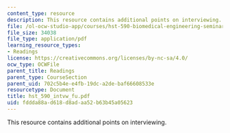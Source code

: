 ```yaml
---
content_type: resource
description: This resource contains additional points on interviewing.
file: /ol-ocw-studio-app/courses/hst-590-biomedical-engineering-seminar-series-developing-professional-skills-fall-2006/fddda88ad618d8adaa52b63b45a05623_hst_590_intvw_fu.pdf
file_size: 34038
file_type: application/pdf
learning_resource_types:
- Readings
license: https://creativecommons.org/licenses/by-nc-sa/4.0/
ocw_type: OCWFile
parent_title: Readings
parent_type: CourseSection
parent_uid: 702c5b4e-e4fb-19dc-a2de-baf66608533e
resourcetype: Document
title: hst_590_intvw_fu.pdf
uid: fddda88a-d618-d8ad-aa52-b63b45a05623
---
```

This resource contains additional points on interviewing.
